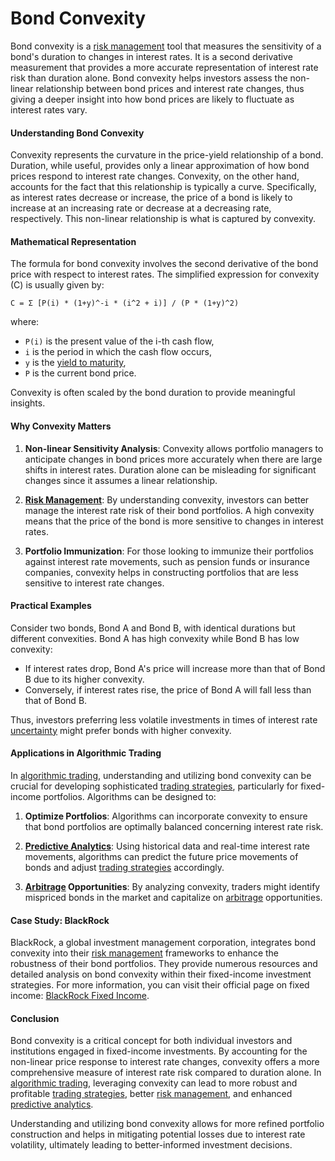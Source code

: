 # Bond Convexity

Bond convexity is a [risk management](../r/risk_management.md) tool that measures the sensitivity of a bond's duration to changes in interest rates. It is a second derivative measurement that provides a more accurate representation of interest rate risk than duration alone. Bond convexity helps investors assess the non-linear relationship between bond prices and interest rate changes, thus giving a deeper insight into how bond prices are likely to fluctuate as interest rates vary.

#### Understanding Bond Convexity

Convexity represents the curvature in the price-yield relationship of a bond. Duration, while useful, provides only a linear approximation of how bond prices respond to interest rate changes. Convexity, on the other hand, accounts for the fact that this relationship is typically a curve. Specifically, as interest rates decrease or increase, the price of a bond is likely to increase at an increasing rate or decrease at a decreasing rate, respectively. This non-linear relationship is what is captured by convexity.

#### Mathematical Representation

The formula for bond convexity involves the second derivative of the bond price with respect to interest rates. The simplified expression for convexity (C) is usually given by:

```
C = Σ [P(i) * (1+y)^-i * (i^2 + i)] / (P * (1+y)^2)
```

where:
- `P(i)` is the present value of the i-th cash flow,
- `i` is the period in which the cash flow occurs,
- `y` is the [yield to maturity](../y/yield_to_maturity.md),
- `P` is the current bond price.

Convexity is often scaled by the bond duration to provide meaningful insights.

#### Why Convexity Matters

1. **Non-linear Sensitivity Analysis**: Convexity allows portfolio managers to anticipate changes in bond prices more accurately when there are large shifts in interest rates. Duration alone can be misleading for significant changes since it assumes a linear relationship.
  
2. **[Risk Management](../r/risk_management.md)**: By understanding convexity, investors can better manage the interest rate risk of their bond portfolios. A high convexity means that the price of the bond is more sensitive to changes in interest rates.

3. **Portfolio Immunization**: For those looking to immunize their portfolios against interest rate movements, such as pension funds or insurance companies, convexity helps in constructing portfolios that are less sensitive to interest rate changes.

#### Practical Examples

Consider two bonds, Bond A and Bond B, with identical durations but different convexities. Bond A has high convexity while Bond B has low convexity:

- If interest rates drop, Bond A's price will increase more than that of Bond B due to its higher convexity.
- Conversely, if interest rates rise, the price of Bond A will fall less than that of Bond B.

Thus, investors preferring less volatile investments in times of interest rate [uncertainty](../u/uncertainty_in_trading.md) might prefer bonds with higher convexity.

#### Applications in Algorithmic Trading

In [algorithmic trading](../a/algorithmic_trading.md), understanding and utilizing bond convexity can be crucial for developing sophisticated [trading strategies](../t/trading_strategies.md), particularly for fixed-income portfolios. Algorithms can be designed to:
  
1. **Optimize Portfolios**: Algorithms can incorporate convexity to ensure that bond portfolios are optimally balanced concerning interest rate risk.
  
2. **[Predictive Analytics](../p/predictive_analytics.md)**: Using historical data and real-time interest rate movements, algorithms can predict the future price movements of bonds and adjust [trading strategies](../t/trading_strategies.md) accordingly.
  
3. **[Arbitrage](../a/arbitrage.md) Opportunities**: By analyzing convexity, traders might identify mispriced bonds in the market and capitalize on [arbitrage](../a/arbitrage.md) opportunities.

#### Case Study: BlackRock

BlackRock, a global investment management corporation, integrates bond convexity into their [risk management](../r/risk_management.md) frameworks to enhance the robustness of their bond portfolios. They provide numerous resources and detailed analysis on bond convexity within their fixed-income investment strategies. For more information, you can visit their official page on fixed income: [BlackRock Fixed Income](https://www.blackrock.com/us/individual/products/mutual-funds/insights/understanding-fixed-income).

#### Conclusion

Bond convexity is a critical concept for both individual investors and institutions engaged in fixed-income investments. By accounting for the non-linear price response to interest rate changes, convexity offers a more comprehensive measure of interest rate risk compared to duration alone. In [algorithmic trading](../a/algorithmic_trading.md), leveraging convexity can lead to more robust and profitable [trading strategies](../t/trading_strategies.md), better [risk management](../r/risk_management.md), and enhanced [predictive analytics](../p/predictive_analytics.md).

Understanding and utilizing bond convexity allows for more refined portfolio construction and helps in mitigating potential losses due to interest rate volatility, ultimately leading to better-informed investment decisions.